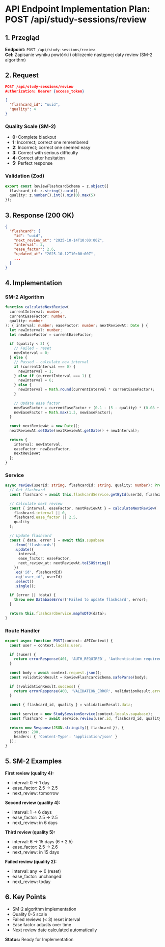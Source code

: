 # API Endpoint Implementation Plan: POST /api/study-sessions/review

## 1. Przegląd
**Endpoint:** `POST /api/study-sessions/review`  
**Cel:** Zapisanie wyniku powtórki i obliczenie następnej daty review (SM-2 algorithm)

## 2. Request
```json
POST /api/study-sessions/review
Authorization: Bearer {access_token}

{
  "flashcard_id": "uuid",
  "quality": 4
}
```

### Quality Scale (SM-2)
- **0:** Complete blackout
- **1:** Incorrect; correct one remembered
- **2:** Incorrect; correct one seemed easy
- **3:** Correct with serious difficulty
- **4:** Correct after hesitation
- **5:** Perfect response

### Validation (Zod)
```typescript
export const ReviewFlashcardSchema = z.object({
  flashcard_id: z.string().uuid(),
  quality: z.number().int().min(0).max(5)
});
```

## 3. Response (200 OK)
```json
{
  "flashcard": {
    "id": "uuid",
    "next_review_at": "2025-10-14T10:00:00Z",
    "interval": 3,
    "ease_factor": 2.6,
    "updated_at": "2025-10-12T10:00:00Z",
    ...
  }
}
```

## 4. Implementation

### SM-2 Algorithm
```typescript
function calculateNextReview(
  currentInterval: number,
  currentEaseFactor: number,
  quality: number
): { interval: number; easeFactor: number; nextReviewAt: Date } {
  let newInterval: number;
  let newEaseFactor = currentEaseFactor;
  
  if (quality < 3) {
    // Failed - reset
    newInterval = 0;
  } else {
    // Passed - calculate new interval
    if (currentInterval === 0) {
      newInterval = 1;
    } else if (currentInterval === 1) {
      newInterval = 6;
    } else {
      newInterval = Math.round(currentInterval * currentEaseFactor);
    }
    
    // Update ease factor
    newEaseFactor = currentEaseFactor + (0.1 - (5 - quality) * (0.08 + (5 - quality) * 0.02));
    newEaseFactor = Math.max(1.3, newEaseFactor);
  }
  
  const nextReviewAt = new Date();
  nextReviewAt.setDate(nextReviewAt.getDate() + newInterval);
  
  return {
    interval: newInterval,
    easeFactor: newEaseFactor,
    nextReviewAt
  };
}
```

### Service
```typescript
async review(userId: string, flashcardId: string, quality: number): Promise<FlashcardDTO> {
  // Get flashcard
  const flashcard = await this.flashcardService.getById(userId, flashcardId);
  
  // Calculate next review
  const { interval, easeFactor, nextReviewAt } = calculateNextReview(
    flashcard.interval || 0,
    flashcard.ease_factor || 2.5,
    quality
  );
  
  // Update flashcard
  const { data, error } = await this.supabase
    .from('flashcards')
    .update({
      interval,
      ease_factor: easeFactor,
      next_review_at: nextReviewAt.toISOString()
    })
    .eq('id', flashcardId)
    .eq('user_id', userId)
    .select()
    .single();
  
  if (error || !data) {
    throw new DatabaseError('Failed to update flashcard', error);
  }
  
  return this.flashcardService.mapToDTO(data);
}
```

### Route Handler
```typescript
export async function POST(context: APIContext) {
  const user = context.locals.user;
  
  if (!user) {
    return errorResponse(401, 'AUTH_REQUIRED', 'Authentication required');
  }
  
  const body = await context.request.json();
  const validationResult = ReviewFlashcardSchema.safeParse(body);
  
  if (!validationResult.success) {
    return errorResponse(400, 'VALIDATION_ERROR', validationResult.error.errors[0].message);
  }
  
  const { flashcard_id, quality } = validationResult.data;
  
  const service = new StudySessionService(context.locals.supabase);
  const flashcard = await service.review(user.id, flashcard_id, quality);
  
  return new Response(JSON.stringify({ flashcard }), {
    status: 200,
    headers: { 'Content-Type': 'application/json' }
  });
}
```

## 5. SM-2 Examples

**First review (quality 4):**
- interval: 0 → 1 day
- ease_factor: 2.5 → 2.5
- next_review: tomorrow

**Second review (quality 4):**
- interval: 1 → 6 days
- ease_factor: 2.5 → 2.5
- next_review: in 6 days

**Third review (quality 5):**
- interval: 6 → 15 days (6 * 2.5)
- ease_factor: 2.5 → 2.6
- next_review: in 15 days

**Failed review (quality 2):**
- interval: any → 0 (reset)
- ease_factor: unchanged
- next_review: today

## 6. Key Points
- SM-2 algorithm implementation
- Quality 0-5 scale
- Failed reviews (< 3) reset interval
- Ease factor adjusts over time
- Next review date calculated automatically

**Status:** Ready for Implementation

